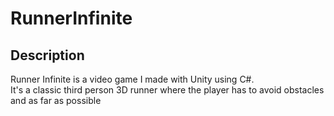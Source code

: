 # RunnerInfinite

## Description
Runner Infinite is a video game I made with Unity using  C#.  
It's a classic third person 3D runner where the player has to avoid obstacles and as far as possible
